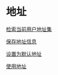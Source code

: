 # 地址

[检索当前用户地址集](doc/query.md)

[保存地址信息](doc/save.md)

[设置为默认地址](doc/major.md)

[使用地址](doc/use.md)
